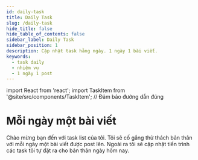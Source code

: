 ```yaml
---
id: daily-task
title: Daily Task
slug: /daily-task
hide_title: false
hide_table_of_contents: false
sidebar_label: Daily Task
sidebar_position: 1
description: Cập nhật task hằng ngày. 1 ngày 1 bài viết.
keywords:
  - task daily
  - nhiệm vụ
  - 1 ngày 1 post
---
```

import React from 'react';
import TaskItem from '@site/src/components/TaskItem'; // Đảm bảo đường dẫn đúng

# Mỗi ngày một bài viết

Chào mừng bạn đến với task list của tôi. Tôi sẽ cố gắng thử thách bản thân với mỗi ngày một bài viết được post lên.
Ngoài ra tôi sẽ cập nhật tiến trình các task tôi tự đặt ra cho bản thân ngày hôm nay.

<TaskItem name="Done - 21/03/2024 - Tạo Docs về linux - Lên bài viết về LVM disk " isCompleted={true} />
<TaskItem name="22/03/2024 - Tạo Docs Review Phim -  " isCompleted={false} />
<TaskItem name="Đang tiến hành - Hoàn thành thiết lập Docusaurus" isInProgress={true} />

